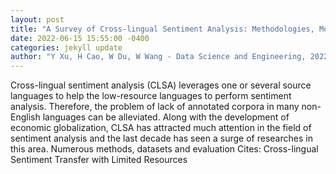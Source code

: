 ```yaml
--- 
layout: post 
title: "A Survey of Cross-lingual Sentiment Analysis: Methodologies, Models and Evaluations" 
date: 2022-06-15 15:55:00 -0400 
categories: jekyll update 
author: "Y Xu, H Cao, W Du, W Wang - Data Science and Engineering, 2022" 
--- 
```

Cross-lingual sentiment analysis (CLSA) leverages one or several source languages to help the low-resource languages to perform sentiment analysis. Therefore, the problem of lack of annotated corpora in many non-English languages can be alleviated. Along with the development of economic globalization, CLSA has attracted much attention in the field of sentiment analysis and the last decade has seen a surge of researches in this area. Numerous methods, datasets and evaluation Cites: Cross-lingual Sentiment Transfer with Limited Resources